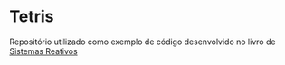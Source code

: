# Tetris

Repositório utilizado como exemplo de código desenvolvido no livro de [Sistemas Reativos](https://www.casadocodigo.com.br/products/livro-sistemas-reativos)
